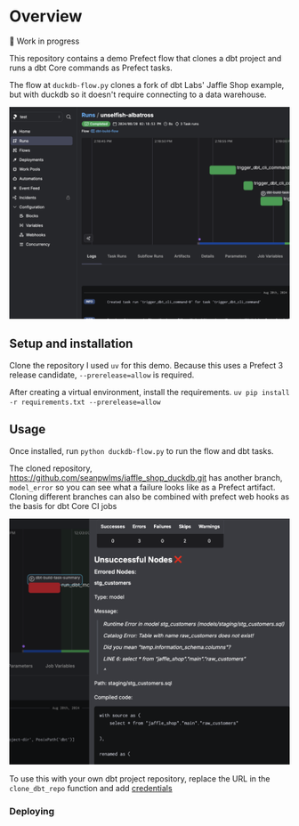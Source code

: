 # Overview

🚨 Work in progress

This repository contains a demo Prefect flow that clones a dbt project and runs a dbt Core commands as Prefect tasks. 

The flow at `duckdb-flow.py` clones a fork of dbt Labs' Jaffle Shop example, but with duckdb so it doesn't require connecting to a data warehouse.  

![Flow Run](images/flow.png)

## Setup and installation

Clone the repository
I used `uv` for this demo. Because this uses a Prefect 3 release candidate, `--prerelease=allow` is required. 

After creating a virtual environment, install the requirements.
`uv pip install -r requirements.txt --prerelease=allow`

## Usage

Once installed, run `python duckdb-flow.py` to run the flow and dbt tasks. 

The cloned repository, https://github.com/seanpwlms/jaffle_shop_duckdb.git has another branch, `model_error` so you can see what a failure looks like as a Prefect artifact. Cloning different branches can also be combined with prefect web hooks as the basis for dbt Core CI jobs

![Example Artifact](images/artifact.png)

To use this with your own dbt project repository, replace the URL in the `clone_dbt_repo` function and add [credentials](https://docs-3.prefect.io/integrations/prefect-github/index)

### Deploying 